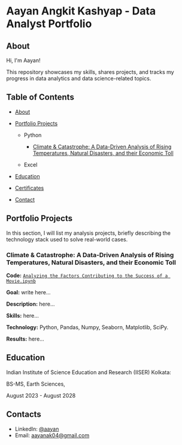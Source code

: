 # Aayan Angkit Kashyap - Data Analyst Portfolio
## About
Hi, I'm Aayan!



This repository showcases my skills, shares projects, and tracks my progress in data analytics and data science-related topics.

## Table of Contents
- [About](https://github.com/tiannaparris/Data-Analysis-Portfolio/blob/main/README.md#about)
- [Portfolio Projects](https://github.com/tiannaparris/Data-Analysis-Portfolio/blob/main/README.md#portfolio-projects)
  - Python
    - [Climate & Catastrophe: A Data-Driven Analysis of Rising Temperatures, Natural Disasters, and their Economic Toll](https://github.com/Pianomello/Climate_Impact)
        
 
  - Excel
  
  

- [Education](https://github.com/Pianomello/hoho/blob/main/README.md#education)
  
- [Certificates](https://github.com/Pianomello/hoho/blob/main/README.md#certificates)
  
- [Contact](https://github.com/Pianomello/hoho/blob/main/README.md#contacts)

  
## Portfolio Projects
In this section, I will list my analysis projects, briefly describing the technology stack used to solve real-world cases.

### Climate & Catastrophe: A Data-Driven Analysis of Rising Temperatures, Natural Disasters, and their Economic Toll
**Code:** [`Analyzing the Factors Contributing to the Success of a Movie.ipynb`](https://github.com/tiannaparris/PortfolioProjects/blob/main/Analyzing%20the%20Factors%20Contributing%20to%20the%20Success%20of%20a%20Movie.ipynb)

**Goal:** write here...

**Description:** here...

**Skills:** here...

**Technology:** Python, Pandas, Numpy, Seaborn, Matplotlib, SciPy.

**Results:** here...


## Education
Indian Institute of Science Education and Research (IISER) Kolkata:


BS-MS, Earth Sciences,


August 2023 - August 2028



## Contacts
- LinkedIn: [@aayan](https://www.linkedin.com/in/aayan-angkit-kashyap-02215425b)
- Email: aayanak04@gmail.com
